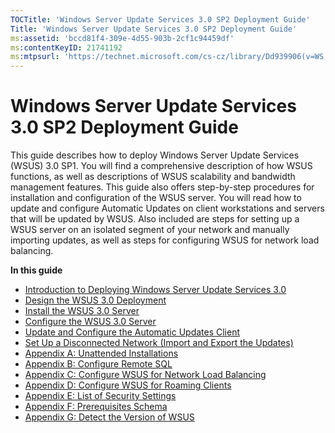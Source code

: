 ```yaml
---
TOCTitle: 'Windows Server Update Services 3.0 SP2 Deployment Guide'
Title: 'Windows Server Update Services 3.0 SP2 Deployment Guide'
ms:assetid: 'bccd81f4-309e-4d55-903b-2cf1c94459df'
ms:contentKeyID: 21741192
ms:mtpsurl: 'https://technet.microsoft.com/cs-cz/library/Dd939906(v=WS.10)'
---
```


Windows Server Update Services 3.0 SP2 Deployment Guide
=======================================================

This guide describes how to deploy Windows Server Update Services (WSUS) 3.0 SP1. You will find a comprehensive description of how WSUS functions, as well as descriptions of WSUS scalability and bandwidth management features. This guide also offers step-by-step procedures for installation and configuration of the WSUS server. You will read how to update and configure Automatic Updates on client workstations and servers that will be updated by WSUS. Also included are steps for setting up a WSUS server on an isolated segment of your network and manually importing updates, as well as steps for configuring WSUS for network load balancing.

**In this guide**

-   [Introduction to Deploying Windows Server Update Services 3.0](https://technet.microsoft.com/8df1a00b-9dd2-463e-a2d7-cb209d1c9392)
-   [Design the WSUS 3.0 Deployment](https://technet.microsoft.com/31b20259-1b32-4316-959e-84b478705cc6)
-   [Install the WSUS 3.0 Server](https://technet.microsoft.com/2cd2d2ac-47e8-461f-99bd-db6bd3af1dfc)
-   [Configure the WSUS 3.0 Server](https://technet.microsoft.com/e95c9c57-a21f-49de-a80f-31c89678fa9e)
-   [Update and Configure the Automatic Updates Client](https://technet.microsoft.com/d3d56210-9f71-49b7-b0d1-a04fb52d4e53)
-   [Set Up a Disconnected Network (Import and Export the Updates)](https://technet.microsoft.com/9ee2ea63-ef22-47b4-93e7-84fb603e1afc)
-   [Appendix A: Unattended Installations](https://technet.microsoft.com/2443408e-5bd2-4b1f-b0a5-7ee1452fe5bc)
-   [Appendix B: Configure Remote SQL](https://technet.microsoft.com/c7054b82-8ed6-4774-9252-46c84e50ef8c)
-   [Appendix C: Configure WSUS for Network Load Balancing](https://technet.microsoft.com/ad30cc5d-ceaa-41a0-9e22-7b1ca15e2852)
-   [Appendix D: Configure WSUS for Roaming Clients](https://technet.microsoft.com/7944571d-5149-4f69-814e-d0daeaef2f7f)
-   [Appendix E: List of Security Settings](https://technet.microsoft.com/0b284e97-679b-4d0f-83e5-99e68bce5fb9)
-   [Appendix F: Prerequisites Schema](https://technet.microsoft.com/170dfdca-1c10-4759-99d6-be280f768e11)
-   [Appendix G: Detect the Version of WSUS](https://technet.microsoft.com/3f922746-6a64-4ba4-827f-e0cafa57fba1)
